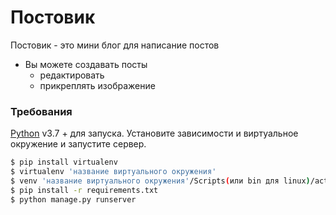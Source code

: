 # Постовик
Постовик - это мини блог для написание постов
* Вы можете создавать посты
  * редактировать
  * прикреплять изображение

### Требования


[Python](https://www.python.org/downloads/) v3.7 +  для запуска.
Установите зависимости и виртуальное окружение и запустите сервер.

```sh
$ pip install virtualenv
$ virtualenv 'название виртуального окружения'
$ venv 'название виртуального окружения'/Scripts(или bin для linux)/activate
$ pip install -r requirements.txt
$ python manage.py runserver
```
